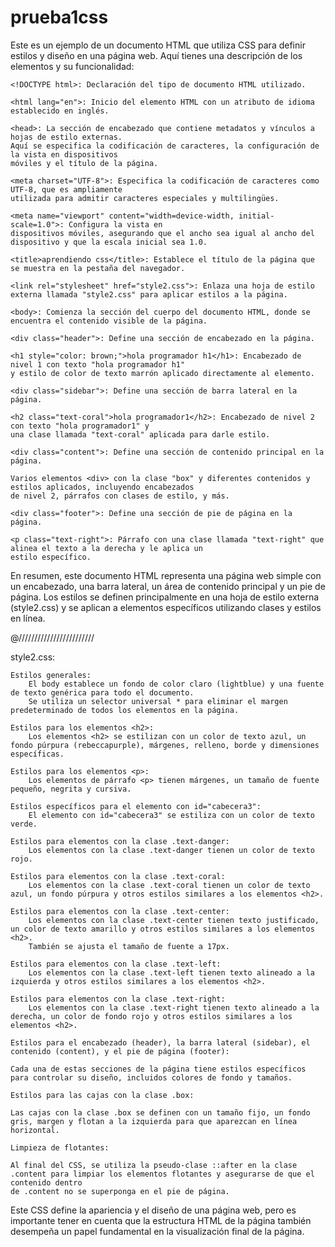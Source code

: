# prueba1css
Este es un ejemplo de un documento HTML que utiliza CSS para definir estilos y diseño en una página web.
Aquí tienes una descripción de los elementos y su funcionalidad:

    <!DOCTYPE html>: Declaración del tipo de documento HTML utilizado.

    <html lang="en">: Inicio del elemento HTML con un atributo de idioma establecido en inglés.

    <head>: La sección de encabezado que contiene metadatos y vínculos a hojas de estilo externas. 
    Aquí se especifica la codificación de caracteres, la configuración de la vista en dispositivos 
    móviles y el título de la página.

    <meta charset="UTF-8">: Especifica la codificación de caracteres como UTF-8, que es ampliamente 
    utilizada para admitir caracteres especiales y multilingües.

    <meta name="viewport" content="width=device-width, initial-scale=1.0">: Configura la vista en
    dispositivos móviles, asegurando que el ancho sea igual al ancho del dispositivo y que la escala inicial sea 1.0.

    <title>aprendiendo css</title>: Establece el título de la página que se muestra en la pestaña del navegador.

    <link rel="stylesheet" href="style2.css">: Enlaza una hoja de estilo externa llamada "style2.css" para aplicar estilos a la página.

    <body>: Comienza la sección del cuerpo del documento HTML, donde se encuentra el contenido visible de la página.

    <div class="header">: Define una sección de encabezado en la página.

    <h1 style="color: brown;">hola programador h1</h1>: Encabezado de nivel 1 con texto "hola programador h1" 
    y estilo de color de texto marrón aplicado directamente al elemento.

    <div class="sidebar">: Define una sección de barra lateral en la página.

    <h2 class="text-coral">hola programador1</h2>: Encabezado de nivel 2 con texto "hola programador1" y 
    una clase llamada "text-coral" aplicada para darle estilo.

    <div class="content">: Define una sección de contenido principal en la página.

    Varios elementos <div> con la clase "box" y diferentes contenidos y estilos aplicados, incluyendo encabezados 
    de nivel 2, párrafos con clases de estilo, y más.

    <div class="footer">: Define una sección de pie de página en la página.

    <p class="text-right">: Párrafo con una clase llamada "text-right" que alinea el texto a la derecha y le aplica un
    estilo específico.

En resumen, este documento HTML representa una página web simple con un encabezado, una barra lateral, un área de 
contenido principal y un pie de página. Los estilos se definen principalmente en una hoja de estilo externa 
(style2.css) y se aplican a elementos específicos utilizando clases y estilos en línea.

@////////////////////////

style2.css:

    Estilos generales:
        El body establece un fondo de color claro (lightblue) y una fuente de texto genérica para todo el documento.
        Se utiliza un selector universal * para eliminar el margen predeterminado de todos los elementos en la página.

    Estilos para los elementos <h2>:
        Los elementos <h2> se estilizan con un color de texto azul, un fondo púrpura (rebeccapurple), márgenes, relleno, borde y dimensiones específicas.

    Estilos para los elementos <p>:
        Los elementos de párrafo <p> tienen márgenes, un tamaño de fuente pequeño, negrita y cursiva.

    Estilos específicos para el elemento con id="cabecera3":
        El elemento con id="cabecera3" se estiliza con un color de texto verde.

    Estilos para elementos con la clase .text-danger:
        Los elementos con la clase .text-danger tienen un color de texto rojo.

    Estilos para elementos con la clase .text-coral:
        Los elementos con la clase .text-coral tienen un color de texto azul, un fondo púrpura y otros estilos similares a los elementos <h2>.

    Estilos para elementos con la clase .text-center:
        Los elementos con la clase .text-center tienen texto justificado, un color de texto amarillo y otros estilos similares a los elementos <h2>.
        También se ajusta el tamaño de fuente a 17px.

    Estilos para elementos con la clase .text-left:
        Los elementos con la clase .text-left tienen texto alineado a la izquierda y otros estilos similares a los elementos <h2>.

    Estilos para elementos con la clase .text-right:
        Los elementos con la clase .text-right tienen texto alineado a la derecha, un color de fondo rojo y otros estilos similares a los elementos <h2>.

    Estilos para el encabezado (header), la barra lateral (sidebar), el contenido (content), y el pie de página (footer):

    Cada una de estas secciones de la página tiene estilos específicos para controlar su diseño, incluidos colores de fondo y tamaños.

    Estilos para las cajas con la clase .box:

    Las cajas con la clase .box se definen con un tamaño fijo, un fondo gris, margen y flotan a la izquierda para que aparezcan en línea horizontal.

    Limpieza de flotantes:

    Al final del CSS, se utiliza la pseudo-clase ::after en la clase .content para limpiar los elementos flotantes y asegurarse de que el contenido dentro
    de .content no se superponga en el pie de página.

Este CSS define la apariencia y el diseño de una página web, pero es importante tener en cuenta que la estructura HTML de la página también desempeña un papel fundamental en la visualización final de la página.
